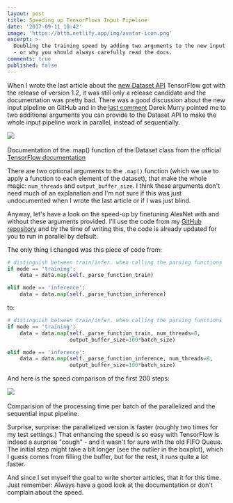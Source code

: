 ```yaml
---
layout: post
title: Speeding up TensorFlows Input Pipeline
date: '2017-09-11 10:42'
image: 'https://btth.netlify.app/img/avatar-icon.png'
excerpt: >-
  Doubling the training speed by adding two arguments to the new input pipeline
  - or why you should always carefully read the docs.
comments: true
published: false
---
```


When I wrote the last article about the [new Dataset API](https://kratzert.github.io/2017/06/15/example-of-tensorflows-new-input-pipeline.html) TensorFlow got with the release of version 1.2, it was still only a release candidate and the documentation was pretty bad. There was a good discussion about the new input pipeline on GitHub and in the [last comment](https://github.com/tensorflow/tensorflow/issues/7951#issuecomment-326098305) Derek Murry pointed me to two additional arguments you can provide to the Dataset API to make the whole input pipeline work in parallel, instead of sequentially.

<div class="fig figcenter fighighlight">
  <img src="/images/speedup_input_pipeline/map_doc.png">
  <div class="figcaption"><br>Documentation of the .map() function of the Dataset class from the official <a href="https://www.tensorflow.org/versions/r1.2/api_docs/python/tf/contrib/data/Dataset#map">TensorFlow documentation</a><br>
  </div>
</div>

There are two optional arguments to the `.map()` function (which we use to apply a function to each element of the dataset), that make the whole magic: `num_threads` and `output_buffer_size`. I think these arguments don't need much of an explanation and I'm not sure if this was just undocumented when I wrote the last article or if I was just blind.

Anyway, let's have a look on the speed-up by finetuning AlexNet with and without these arguments provided. I'll use the code from my [GitHub repository](https://github.com/kratzert/finetune_alexnet_with_tensorflow) and by the time of writing this, the code is already updated for you to run in parallel by default.

The only thing I changed was this piece of code from:

``` python
# distinguish between train/infer. when calling the parsing functions
if mode == 'training':
    data = data.map(self._parse_function_train)

elif mode == 'inference':
    data = data.map(self._parse_function_inference)

```

to:

``` python
# distinguish between train/infer. when calling the parsing functions
if mode == 'training':
    data = data.map(self._parse_function_train, num_threads=8,
                    output_buffer_size=100*batch_size)

elif mode == 'inference':
    data = data.map(self._parse_function_inference, num_threads=8,
                    output_buffer_size=100*batch_size)
```

And here is the speed comparison of the first 200 steps:

<div class="fig figcenter fighighlight">
  <img src="/images/speedup_input_pipeline/comparision.png">
  <div class="figcaption"><br>Comparision of the processing time per batch of the parallelized and the sequential input pipeline.<br>
  </div>
</div>

Surprise, surprise: the parallelized version is faster (roughly two times for my test settings.) That enhancing the speed is so easy with TensorFlow is indeed a surprise "cough" - and it wasn't for sure with the old FIFO Queue.
The initial step might take a bit longer (see the outlier in the boxplot), which I guess comes from filling the buffer, but for the rest, it runs quite a lot faster.

And since I set myself the goal to write shorter articles, that it for this time. Just remember: Always have a good look at the documentation or don't complain about the speed.
